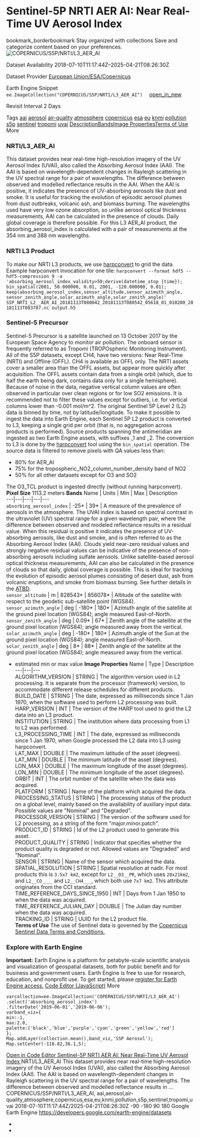  
#  Sentinel-5P NRTI AER AI: Near Real-Time UV Aerosol Index 
bookmark_borderbookmark Stay organized with collections  Save and categorize content based on your preferences.
![COPERNICUS/S5P/NRTI/L3_AER_AI](https://developers.google.com/earth-engine/datasets/images/COPERNICUS/COPERNICUS_S5P_NRTI_L3_AER_AI_sample.png) 

Dataset Availability
    2018-07-10T11:17:44Z–2025-04-21T08:26:30Z 

Dataset Provider
     [ European Union/ESA/Copernicus ](https://sentinel.esa.int/web/sentinel/user-guides/sentinel-5p-tropomi) 

Earth Engine Snippet
     `    ee.ImageCollection("COPERNICUS/S5P/NRTI/L3_AER_AI")   ` [ open_in_new ](https://code.earthengine.google.com/?scriptPath=Examples:Datasets/COPERNICUS/COPERNICUS_S5P_NRTI_L3_AER_AI) 

Revisit Interval
    2 Days 

Tags
     [aai](https://developers.google.com/earth-engine/datasets/tags/aai) [aerosol](https://developers.google.com/earth-engine/datasets/tags/aerosol) [air-quality](https://developers.google.com/earth-engine/datasets/tags/air-quality) [atmosphere](https://developers.google.com/earth-engine/datasets/tags/atmosphere) [copernicus](https://developers.google.com/earth-engine/datasets/tags/copernicus) [esa](https://developers.google.com/earth-engine/datasets/tags/esa) [eu](https://developers.google.com/earth-engine/datasets/tags/eu) [knmi](https://developers.google.com/earth-engine/datasets/tags/knmi) [pollution](https://developers.google.com/earth-engine/datasets/tags/pollution) [s5p](https://developers.google.com/earth-engine/datasets/tags/s5p) [sentinel](https://developers.google.com/earth-engine/datasets/tags/sentinel) [tropomi](https://developers.google.com/earth-engine/datasets/tags/tropomi) [uvai](https://developers.google.com/earth-engine/datasets/tags/uvai)
[Description](https://developers.google.com/earth-engine/datasets/catalog/COPERNICUS_S5P_NRTI_L3_AER_AI#description)[Bands](https://developers.google.com/earth-engine/datasets/catalog/COPERNICUS_S5P_NRTI_L3_AER_AI#bands)[Image Properties](https://developers.google.com/earth-engine/datasets/catalog/COPERNICUS_S5P_NRTI_L3_AER_AI#image-properties)[Terms of Use](https://developers.google.com/earth-engine/datasets/catalog/COPERNICUS_S5P_NRTI_L3_AER_AI#terms-of-use) More
### NRTI/L3_AER_AI
This dataset provides near real-time high-resolution imagery of the UV Aerosol Index (UVAI), also called the Absorbing Aerosol Index (AAI).
The AAI is based on wavelength-dependent changes in Rayleigh scattering in the UV spectral range for a pair of wavelengths. The difference between observed and modelled reflectance results in the AAI. When the AAI is positive, it indicates the presence of UV-absorbing aerosols like dust and smoke. It is useful for tracking the evolution of episodic aerosol plumes from dust outbreaks, volcanic ash, and biomass burning.
The wavelengths used have very low ozone absorption, so unlike aerosol optical thickness measurements, AAI can be calculated in the presence of clouds. Daily global coverage is therefore possible.
For this L3 AER_AI product, the absorbing_aerosol_index is calculated with a pair of measurements at the 354 nm and 388 nm wavelengths.
### NRTI L3 Product
To make our NRTI L3 products, we use [harpconvert](https://stcorp.github.io/harp/doc/html/harpconvert.html) to grid the data.
Example harpconvert invocation for one tile: `harpconvert --format hdf5 --hdf5-compression 9 -a 'absorbing_aerosol_index_validity>50;derive(datetime_stop {time}); bin_spatial(2001, 50.000000, 0.01, 2001, -120.000000, 0.01); keep(absorbing_aerosol_index,sensor_altitude,sensor_azimuth_angle,    sensor_zenith_angle,solar_azimuth_angle,solar_zenith_angle)' S5P_NRTI_L2__AER_AI_20181113T080042_20181113T080542_05618_01_010200_20181113T083707.nc output.h5`
### Sentinel-5 Precursor
Sentinel-5 Precursor is a satellite launched on 13 October 2017 by the European Space Agency to monitor air pollution. The onboard sensor is frequently referred to as Tropomi (TROPOspheric Monitoring Instrument).
All of the S5P datasets, except CH4, have two versions: Near Real-Time (NRTI) and Offline (OFFL). CH4 is available as OFFL only. The NRTI assets cover a smaller area than the OFFL assets, but appear more quickly after acquisition. The OFFL assets contain data from a single orbit (which, due to half the earth being dark, contains data only for a single hemisphere).
Because of noise in the data, negative vertical column values are often observed in particular over clean regions or for low SO2 emissions. It is recommended not to filter these values except for outliers, i.e. for vertical columns lower than -0.001 mol/m^2.
The original Sentinel 5P Level 2 (L2) data is binned by time, not by latitude/longitude. To make it possible to ingest the data into Earth Engine, each Sentinel 5P L2 product is converted to L3, keeping a single grid per orbit (that is, no aggregation across products is performed).
Source products spanning the antimeridian are ingested as two Earth Engine assets, with suffixes _1 and _2.
The conversion to L3 is done by the [harpconvert](https://cdn.rawgit.com/stcorp/harp/master/doc/html/harpconvert.html) tool using the `bin_spatial` operation. The source data is filtered to remove pixels with QA values less than:
  * 80% for AER_AI
  * 75% for the tropospheric_NO2_column_number_density band of NO2
  * 50% for all other datasets except for O3 and SO2


The O3_TCL product is ingested directly (without running harpconvert).
**Pixel Size** 1113.2 meters 
**Bands**
Name | Units | Min | Max | Description  
---|---|---|---|---  
`absorbing_aerosol_index` |  -25*  |  39*  | A measure of the prevalence of aerosols in the atmosphere. The UVAI index is based on spectral contrast in the ultraviolet (UV) spectral range for a given wavelength pair, where the difference between observed and modeled reflectance results in a residual value. When this residual is positive it indicates the presence of UV-absorbing aerosols, like dust and smoke, and is often referred to as the Absorbing Aerosol Index (AAI). Clouds yield near-zero residual values and strongly negative residual values can be indicative of the presence of non-absorbing aerosols including sulfate aerosols. Unlike satellite-based aerosol optical thickness measurements, AAI can also be calculated in the presence of clouds so that daily, global coverage is possible. This is ideal for tracking the evolution of episodic aerosol plumes consisting of desert dust, ash from volcanic eruptions, and smoke from biomass burning. See further details in the [ATBD](https://sentinel.esa.int/documents/247904/2476257/Sentinel-5P-TROPOMI-ATBD-UV-Aerosol-Index.pdf).  
`sensor_altitude` | m |  828543*  |  856078*  | Altitude of the satellite with respect to the geodetic sub-satellite point (WGS84).  
`sensor_azimuth_angle` | deg |  -180*  |  180*  | Azimuth angle of the satellite at the ground pixel location (WGS84); angle measured East-of-North.  
`sensor_zenith_angle` | deg |  0.09*  |  67*  | Zenith angle of the satellite at the ground pixel location (WGS84); angle measured away from the vertical.  
`solar_azimuth_angle` | deg |  -180*  |  180*  | Azimuth angle of the Sun at the ground pixel location (WGS84); angle measured East-of-North.  
`solar_zenith_angle` | deg |  8*  |  88*  | Zenith angle of the satellite at the ground pixel location (WGS84); angle measured away from the vertical.  
* estimated min or max value 
**Image Properties**
Name | Type | Description  
---|---|---  
ALGORITHM_VERSION | STRING | The algorithm version used in L2 processing. It is separate from the processor (framework) version, to accommodate different release schedules for different products.  
BUILD_DATE | STRING | The date, expressed as milliseconds since 1 Jan 1970, when the software used to perform L2 processing was built.  
HARP_VERSION | INT | The version of the HARP tool used to grid the L2 data into an L3 product.  
INSTITUTION | STRING | The institution where data processing from L1 to L2 was performed.  
L3_PROCESSING_TIME | INT | The date, expressed as milliseconds since 1 Jan 1970, when Google processed the L2 data into L3 using harpconvert.  
LAT_MAX | DOUBLE | The maximum latitude of the asset (degrees).  
LAT_MIN | DOUBLE | The minimum latitude of the asset (degrees).  
LON_MAX | DOUBLE | The maximum longitude of the asset (degrees).  
LON_MIN | DOUBLE | The minimum longitude of the asset (degrees).  
ORBIT | INT | The orbit number of the satellite when the data was acquired.  
PLATFORM | STRING | Name of the platform which acquired the data.  
PROCESSING_STATUS | STRING | The processing status of the product on a global level, mainly based on the availability of auxiliary input data. Possible values are "Nominal" and "Degraded".  
PROCESSOR_VERSION | STRING | The version of the software used for L2 processing, as a string of the form "major.minor.patch".  
PRODUCT_ID | STRING | Id of the L2 product used to generate this asset.  
PRODUCT_QUALITY | STRING | Indicator that specifies whether the product quality is degraded or not. Allowed values are "Degraded" and "Nominal".  
SENSOR | STRING | Name of the sensor which acquired the data.  
SPATIAL_RESOLUTION | STRING | Spatial resolution at nadir. For most products this is `3.5x7 km2`, except for `L2__O3__PR`, which uses `28x21km2`, and `L2__CO____` and `L2__CH4___`, which both use `7x7 km2`. This attribute originates from the CCI standard.  
TIME_REFERENCE_DAYS_SINCE_1950 | INT | Days from 1 Jan 1950 to when the data was acquired.  
TIME_REFERENCE_JULIAN_DAY | DOUBLE | The Julian day number when the data was acquired.  
TRACKING_ID | STRING | UUID for the L2 product file.  
**Terms of Use**
The use of Sentinel data is governed by the [Copernicus Sentinel Data Terms and Conditions.](https://sentinel.esa.int/documents/247904/690755/Sentinel_Data_Legal_Notice)
### Explore with Earth Engine
**Important:** Earth Engine is a platform for petabyte-scale scientific analysis and visualization of geospatial datasets, both for public benefit and for business and government users. Earth Engine is free to use for research, education, and nonprofit use. To get started, please [register for Earth Engine access.](https://console.cloud.google.com/earth-engine)
[Code Editor (JavaScript)](https://developers.google.com/earth-engine/datasets/catalog/COPERNICUS_S5P_NRTI_L3_AER_AI#code-editor-javascript-sample) More
```
varcollection=ee.ImageCollection('COPERNICUS/S5P/NRTI/L3_AER_AI')
.select('absorbing_aerosol_index')
.filterDate('2019-06-01','2019-06-06');
varband_viz={
min:-1,
max:2.0,
palette:['black','blue','purple','cyan','green','yellow','red']
};
Map.addLayer(collection.mean(),band_viz,'S5P Aerosol');
Map.setCenter(-118.82,36.1,5);
```
[ Open in Code Editor ](https://code.earthengine.google.com/?scriptPath=Examples:Datasets/COPERNICUS/COPERNICUS_S5P_NRTI_L3_AER_AI)
[ Sentinel-5P NRTI AER AI: Near Real-Time UV Aerosol Index ](https://developers.google.com/earth-engine/datasets/catalog/COPERNICUS_S5P_NRTI_L3_AER_AI)
NRTI/L3_AER_AI This dataset provides near real-time high-resolution imagery of the UV Aerosol Index (UVAI), also called the Absorbing Aerosol Index (AAI). The AAI is based on wavelength-dependent changes in Rayleigh scattering in the UV spectral range for a pair of wavelengths. The difference between observed and modelled reflectance results in …
COPERNICUS/S5P/NRTI/L3_AER_AI, aai,aerosol,air-quality,atmosphere,copernicus,esa,eu,knmi,pollution,s5p,sentinel,tropomi,uvai 
2018-07-10T11:17:44Z/2025-04-21T08:26:30Z
-90 -180 90 180 
Google Earth Engine
https://developers.google.com/earth-engine/datasets
  * [ ](https://doi.org/https://sentinel.esa.int/web/sentinel/user-guides/sentinel-5p-tropomi)
  * [ ](https://doi.org/https://developers.google.com/earth-engine/datasets/catalog/COPERNICUS_S5P_NRTI_L3_AER_AI)


